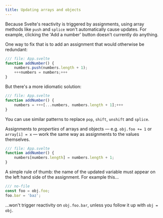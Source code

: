 ```yaml
---
title: Updating arrays and objects
---
```


Because Svelte's reactivity is triggered by assignments, using array methods like `push` and `splice` won't automatically cause updates. For example, clicking the 'Add a number' button doesn't currently do anything.

One way to fix that is to add an assignment that would otherwise be redundant:

```js
/// file: App.svelte
function addNumber() {
	numbers.push(numbers.length + 1);
	+++numbers = numbers;+++
}
```

But there's a more idiomatic solution:

```js
/// file: App.svelte
function addNumber() {
	numbers = +++[...numbers, numbers.length + 1];+++
}
```

You can use similar patterns to replace `pop`, `shift`, `unshift` and `splice`.

Assignments to _properties_ of arrays and objects — e.g. `obj.foo += 1` or `array[i] = x` — work the same way as assignments to the values themselves.

```js
/// file: App.svelte
function addNumber() {
	numbers[numbers.length] = numbers.length + 1;
}
```

A simple rule of thumb: the name of the updated variable must appear on the left hand side of the assignment. For example this...

```js
/// no-file
const foo = obj.foo;
foo.bar = 'baz';
```

...won't trigger reactivity on `obj.foo.bar`, unless you follow it up with `obj = obj`.
